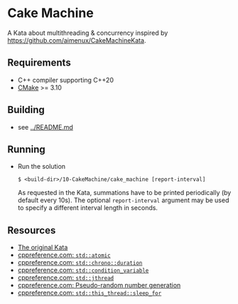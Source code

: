 # Cake Machine

A Kata about multithreading & concurrency inspired by https://github.com/aimenux/CakeMachineKata.

## Requirements

- C++ compiler supporting C++20
- [CMake](https://cmake.org) >= 3.10

## Building

- see [../README.md](../README.md)

## Running

- Run the solution
  ```console
  $ <build-dir>/10-CakeMachine/cake_machine [report-interval]
  ```
  As requested in the Kata, summations have to be printed periodically (by default every 10s). The optional `report-interval` argument may be used to specify a different interval length in seconds.

## Resources

- [The original Kata](https://github.com/aimenux/CakeMachineKata)
- [cppreference.com: `std::atomic`](https://en.cppreference.com/w/cpp/atomic/atomic)
- [cppreference.com: `std::chrono::duration`](https://en.cppreference.com/w/cpp/chrono/duration)
- [cppreference.com: `std::condition_variable`](https://en.cppreference.com/w/cpp/thread/condition_variable)
- [cppreference.com: `std::jthread`](https://en.cppreference.com/w/cpp/thread/jthread)
- [cppreference.com: Pseudo-random number generation](https://en.cppreference.com/w/cpp/numeric/random)
- [cppreference.com: `std::this_thread::sleep_for`](https://en.cppreference.com/w/cpp/thread/sleep_for)
